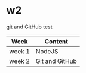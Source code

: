# w2
git and GitHub test

Week  | Content
------------ | -------------
week 1 | NodeJS
week 2 | Git and GitHub
